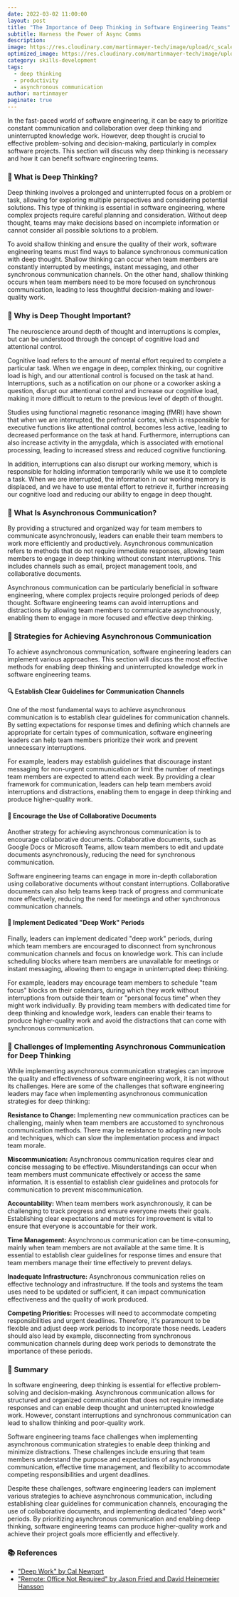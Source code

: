 ```yaml
---
date: 2022-03-02 11:00:00
layout: post
title: "The Importance of Deep Thinking in Software Engineering Teams"
subtitle: Harness the Power of Async Comms
description:
image: https://res.cloudinary.com/martinmayer-tech/image/upload/c_scale,w_760/v1677643358/blog-posts/main/iwc73dbv-ZIdbSA_q2t4xf.jpg
optimized_image: https://res.cloudinary.com/martinmayer-tech/image/upload/c_scale,w_380/v1677643358/blog-posts/main/iwc73dbv-ZIdbSA_q2t4xf.jpg
category: skills-development
tags:
  - deep thinking
  - productivity
  - asynchronous communication
author: martinmayer
paginate: true
---
```

In the fast-paced world of software engineering, it can be easy to prioritize constant communication and collaboration over deep thinking and uninterrupted knowledge work. However, deep thought is crucial to effective problem-solving and decision-making, particularly in complex software projects. This section will discuss why deep thinking is necessary and how it can benefit software engineering teams.

### 🧠 What is Deep Thinking?

Deep thinking involves a prolonged and uninterrupted focus on a problem or task, allowing for exploring multiple perspectives and considering potential solutions. This type of thinking is essential in software engineering, where complex projects require careful planning and consideration. Without deep thought, teams may make decisions based on incomplete information or cannot consider all possible solutions to a problem.

To avoid shallow thinking and ensure the quality of their work, software engineering teams must find ways to balance synchronous communication with deep thought. Shallow thinking can occur when team members are constantly interrupted by meetings, instant messaging, and other synchronous communication channels. On the other hand, shallow thinking occurs when team members need to be more focused on synchronous communication, leading to less thoughtful decision-making and lower-quality work.

### 🧪 Why is Deep Thought Important?

The neuroscience around depth of thought and interruptions is complex, but can be understood through the concept of cognitive load and attentional control.

Cognitive load refers to the amount of mental effort required to complete a particular task. When we engage in deep, complex thinking, our cognitive load is high, and our attentional control is focused on the task at hand. Interruptions, such as a notification on our phone or a coworker asking a question, disrupt our attentional control and increase our cognitive load, making it more difficult to return to the previous level of depth of thought.

Studies using functional magnetic resonance imaging (fMRI) have shown that when we are interrupted, the prefrontal cortex, which is responsible for executive functions like attentional control, becomes less active, leading to decreased performance on the task at hand. Furthermore, interruptions can also increase activity in the amygdala, which is associated with emotional processing, leading to increased stress and reduced cognitive functioning.

In addition, interruptions can also disrupt our working memory, which is responsible for holding information temporarily while we use it to complete a task. When we are interrupted, the information in our working memory is displaced, and we have to use mental effort to retrieve it, further increasing our cognitive load and reducing our ability to engage in deep thought.

### 💬 What Is Asynchronous Communication?

By providing a structured and organized way for team members to communicate asynchronously, leaders can enable their team members to work more efficiently and productively. Asynchronous communication refers to methods that do not require immediate responses, allowing team members to engage in deep thinking without constant interruptions. This includes channels such as email, project management tools, and collaborative documents.

Asynchronous communication can be particularly beneficial in software engineering, where complex projects require prolonged periods of deep thought. Software engineering teams can avoid interruptions and distractions by allowing team members to communicate asynchronously, enabling them to engage in more focused and effective deep thinking.

### 🎯 Strategies for Achieving Asynchronous Communication

To achieve asynchronous communication, software engineering leaders can implement various approaches. This section will discuss the most effective methods for enabling deep thinking and uninterrupted knowledge work in software engineering teams.

#### 🔍 Establish Clear Guidelines for Communication Channels

One of the most fundamental ways to achieve asynchronous communication is to establish clear guidelines for communication channels. By setting expectations for response times and defining which channels are appropriate for certain types of communication, software engineering leaders can help team members prioritize their work and prevent unnecessary interruptions.

For example, leaders may establish guidelines that discourage instant messaging for non-urgent communication or limit the number of meetings team members are expected to attend each week. By providing a clear framework for communication, leaders can help team members avoid interruptions and distractions, enabling them to engage in deep thinking and produce higher-quality work.

#### 🤝 Encourage the Use of Collaborative Documents

Another strategy for achieving asynchronous communication is to encourage collaborative documents. Collaborative documents, such as Google Docs or Microsoft Teams, allow team members to edit and update documents asynchronously, reducing the need for synchronous communication.

Software engineering teams can engage in more in-depth collaboration using collaborative documents without constant interruptions. Collaborative documents can also help teams keep track of progress and communicate more effectively, reducing the need for meetings and other synchronous communication channels.

#### 🧘 Implement Dedicated "Deep Work" Periods

Finally, leaders can implement dedicated "deep work" periods, during which team members are encouraged to disconnect from synchronous communication channels and focus on knowledge work. This can include scheduling blocks where team members are unavailable for meetings or instant messaging, allowing them to engage in uninterrupted deep thinking.

For example, leaders may encourage team members to schedule "team focus" blocks on their calendars, during which they work without interruptions from outside their team or "personal focus time" when they might work individually. By providing team members with dedicated time for deep thinking and knowledge work, leaders can enable their teams to produce higher-quality work and avoid the distractions that can come with synchronous communication.

### 🤔 Challenges of Implementing Asynchronous Communication for Deep Thinking

While implementing asynchronous communication strategies can improve the quality and effectiveness of software engineering work, it is not without its challenges. Here are some of the challenges that software engineering leaders may face when implementing asynchronous communication strategies for deep thinking:

**Resistance to Change:** Implementing new communication practices can be challenging, mainly when team members are accustomed to synchronous communication methods. There may be resistance to adopting new tools and techniques, which can slow the implementation process and impact team morale.

**Miscommunication:** Asynchronous communication requires clear and concise messaging to be effective. Misunderstandings can occur when team members must communicate effectively or access the same information. It is essential to establish clear guidelines and protocols for communication to prevent miscommunication.

**Accountability:** When team members work asynchronously, it can be challenging to track progress and ensure everyone meets their goals. Establishing clear expectations and metrics for improvement is vital to ensure that everyone is accountable for their work.

**Time Management:** Asynchronous communication can be time-consuming, mainly when team members are not available at the same time. It is essential to establish clear guidelines for response times and ensure that team members manage their time effectively to prevent delays.

**Inadequate Infrastructure:** Asynchronous communication relies on effective technology and infrastructure. If the tools and systems the team uses need to be updated or sufficient, it can impact communication effectiveness and the quality of work produced.

**Competing Priorities:** Processes will need to accommodate competing responsibilities and urgent deadlines. Therefore, it's paramount to be flexible and adjust deep work periods to incorporate those needs. Leaders should also lead by example, disconnecting from synchronous communication channels during deep work periods to demonstrate the importance of these periods.

### 🔎 Summary

In software engineering, deep thinking is essential for effective problem-solving and decision-making. Asynchronous communication allows for structured and organized communication that does not require immediate responses and can enable deep thought and uninterrupted knowledge work. However, constant interruptions and synchronous communication can lead to shallow thinking and poor-quality work.

Software engineering teams face challenges when implementing asynchronous communication strategies to enable deep thinking and minimize distractions. These challenges include ensuring that team members understand the purpose and expectations of asynchronous communication, effective time management, and flexibility to accommodate competing responsibilities and urgent deadlines.

Despite these challenges, software engineering leaders can implement various strategies to achieve asynchronous communication, including establishing clear guidelines for communication channels, encouraging the use of collaborative documents, and implementing dedicated "deep work" periods. By prioritizing asynchronous communication and enabling deep thinking, software engineering teams can produce higher-quality work and achieve their project goals more efficiently and effectively.

### 📚 References

- ["Deep Work" by Cal Newport](https://www.goodreads.com/book/show/25744928-deep-work)
- ["Remote: Office Not Required" by Jason Fried and David Heinemeier Hansson](https://www.goodreads.com/book/show/17316682-remote)
